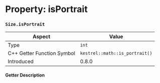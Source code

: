 
# Property: isPortrait
### `Size.isPortrait`

| Aspect | Value |
| --- | --- |
| Type | `int` |
| C++ Getter Function Symbol | `kestrel::math::is_portrait()` |
| Introduced | 0.8.0 |

#### Getter Description

